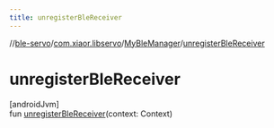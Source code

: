 ```yaml
---
title: unregisterBleReceiver
---
```

//[ble-servo](../../../index.html)/[com.xiaor.libservo](../index.html)/[MyBleManager](index.html)/[unregisterBleReceiver](unregister-ble-receiver.html)



# unregisterBleReceiver



[androidJvm]\
fun [unregisterBleReceiver](unregister-ble-receiver.html)(context: Context)




